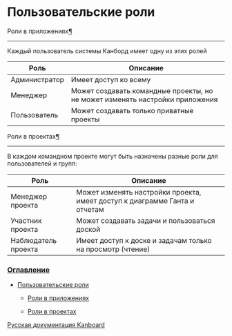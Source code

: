 Пользовательские роли
=====================



Роли в приложениях[¶](#application-roles "Ссылка на этот заголовок")

--------------------------------------------------------------------



Каждый пользователь системы Канборд имеет одну из этих ролей



| Роль           | Описание                                                  |
|----------------|-----------------------------------------------------------|
| Администратор  | Имеет доступ ко всему                                     |
| Менеджер       | Может создавать командные проекты, но не может изменять настройки приложения |
| Пользователь   | Может создавать только приватные проекты                  |




Роли в проектах[¶](#project-roles "Ссылка на этот заголовок")

-------------------------------------------------------------



В каждом командном проекте могут быть назначены разные роли для пользователей и групп:


| Роль            | Описание                                                 |
|-----------------|----------------------------------------------------------|
| Менеджер проекта| Может изменять настройки проекта, имеет доступ к диаграмме Ганта и отчетам |
| Участник проекта| Может создавать задачи и пользоваться доской             |
| Наблюдатель проекта  | Имеет доступ к доске и задачам только на просмотр (чтение) |


### [Оглавление](index.markdown)



-   [Пользовательские роли](#)

    -   [Роли в приложениях](#application-roles)

    -   [Роли в проектах](#project-roles)




[Русская документация Kanboard](http://kanboard.ru/doc/)


